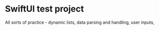 # SwiftUI test project

All sorts of practice - dynamic lists, data parsing and handling, user inputs, 
